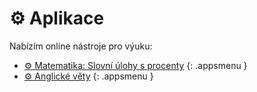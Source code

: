 [//]: # (##NAME## aplikace)
[//]: # (##MENUITEM## &#9881; Aplikace)
[//]: # (##DESCRIPTION## online nástroje pro výuku)
[//]: # (##QUOTE## none)

# &#9881; Aplikace

Nabízím online nástroje pro výuku:

* [&#9881; Matematika: Slovní úlohy s procenty](/aplikace/matematika-slovni-ulohy-s-procenty.html)
{: .appsmenu }
* [&#9881; Anglické věty](/aplikace/anglicke-vety.html)
{: .appsmenu }
